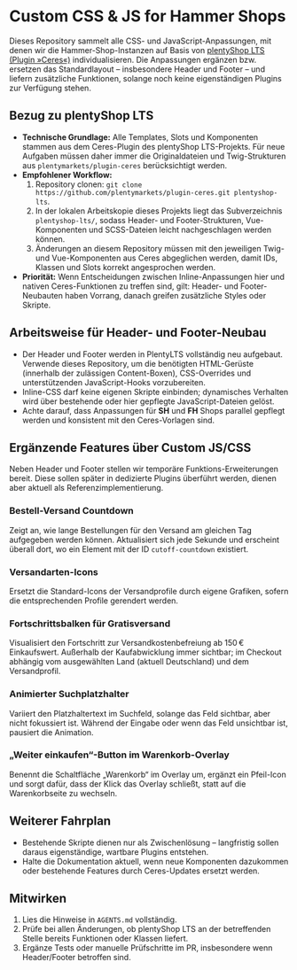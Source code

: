 # Custom CSS & JS for Hammer Shops

Dieses Repository sammelt alle CSS- und JavaScript-Anpassungen, mit denen wir die Hammer-Shop-Instanzen auf Basis von [plentyShop LTS (Plugin »Ceres«)](https://github.com/plentymarkets/plugin-ceres.git) individualisieren. Die Anpassungen ergänzen bzw. ersetzen das Standardlayout – insbesondere Header und Footer – und liefern zusätzliche Funktionen, solange noch keine eigenständigen Plugins zur Verfügung stehen.

## Bezug zu plentyShop LTS

* **Technische Grundlage:** Alle Templates, Slots und Komponenten stammen aus dem Ceres-Plugin des plentyShop LTS-Projekts. Für neue Aufgaben müssen daher immer die Originaldateien und Twig-Strukturen aus `plentymarkets/plugin-ceres` berücksichtigt werden.
* **Empfohlener Workflow:**
  1. Repository clonen: `git clone https://github.com/plentymarkets/plugin-ceres.git plentyshop-lts`.
  2. In der lokalen Arbeitskopie dieses Projekts liegt das Subverzeichnis `plentyshop-lts/`, sodass Header- und Footer-Strukturen, Vue-Komponenten und SCSS-Dateien leicht nachgeschlagen werden können.
  3. Änderungen an diesem Repository müssen mit den jeweiligen Twig- und Vue-Komponenten aus Ceres abgeglichen werden, damit IDs, Klassen und Slots korrekt angesprochen werden.
* **Priorität:** Wenn Entscheidungen zwischen Inline-Anpassungen hier und nativen Ceres-Funktionen zu treffen sind, gilt: Header- und Footer-Neubauten haben Vorrang, danach greifen zusätzliche Styles oder Skripte.

## Arbeitsweise für Header- und Footer-Neubau

* Der Header und Footer werden in PlentyLTS vollständig neu aufgebaut. Verwende dieses Repository, um die benötigten HTML-Gerüste (innerhalb der zulässigen Content-Boxen), CSS-Overrides und unterstützenden JavaScript-Hooks vorzubereiten.
* Inline-CSS darf keine eigenen Skripte einbinden; dynamisches Verhalten wird über bestehende oder hier gepflegte JavaScript-Dateien gelöst.
* Achte darauf, dass Anpassungen für **SH** und **FH** Shops parallel gepflegt werden und konsistent mit den Ceres-Vorlagen sind.

## Ergänzende Features über Custom JS/CSS

Neben Header und Footer stellen wir temporäre Funktions-Erweiterungen bereit. Diese sollen später in dedizierte Plugins überführt werden, dienen aber aktuell als Referenzimplementierung.

### Bestell-Versand Countdown
Zeigt an, wie lange Bestellungen für den Versand am gleichen Tag aufgegeben werden können. Aktualisiert sich jede Sekunde und erscheint überall dort, wo ein Element mit der ID `cutoff-countdown` existiert.

### Versandarten-Icons
Ersetzt die Standard-Icons der Versandprofile durch eigene Grafiken, sofern die entsprechenden Profile gerendert werden.

### Fortschrittsbalken für Gratisversand
Visualisiert den Fortschritt zur Versandkostenbefreiung ab 150 € Einkaufswert. Außerhalb der Kaufabwicklung immer sichtbar; im Checkout abhängig vom ausgewählten Land (aktuell Deutschland) und dem Versandprofil.

### Animierter Suchplatzhalter
Variiert den Platzhaltertext im Suchfeld, solange das Feld sichtbar, aber nicht fokussiert ist. Während der Eingabe oder wenn das Feld unsichtbar ist, pausiert die Animation.

### „Weiter einkaufen“-Button im Warenkorb-Overlay
Benennt die Schaltfläche „Warenkorb“ im Overlay um, ergänzt ein Pfeil-Icon und sorgt dafür, dass der Klick das Overlay schließt, statt auf die Warenkorbseite zu wechseln.

## Weiterer Fahrplan

* Bestehende Skripte dienen nur als Zwischenlösung – langfristig sollen daraus eigenständige, wartbare Plugins entstehen.
* Halte die Dokumentation aktuell, wenn neue Komponenten dazukommen oder bestehende Features durch Ceres-Updates ersetzt werden.

## Mitwirken

1. Lies die Hinweise in `AGENTS.md` vollständig.
2. Prüfe bei allen Änderungen, ob plentyShop LTS an der betreffenden Stelle bereits Funktionen oder Klassen liefert.
3. Ergänze Tests oder manuelle Prüfschritte im PR, insbesondere wenn Header/Footer betroffen sind.
